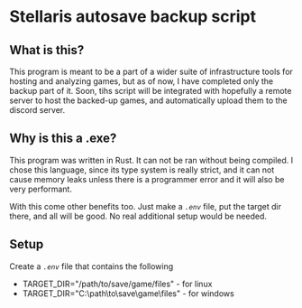 # Stellaris autosave backup script

## What is this?

This program is meant to be a part of a wider suite of infrastructure tools for hosting and analyzing games, but as of now, I have completed only the backup part of it. Soon, tihs script will be integrated with hopefully a remote server to host the backed-up games, and automatically upload them to the discord server.

## Why is this a .exe?

This program was written in Rust. It can not be ran without being compiled. I chose this language, since its type system is really strict, and it can not cause memory leaks unless there is a programmer error and it will also be very performant.

With this come other benefits too. Just make a *`.env`* file, put the target dir there, and all will be good. No real additional setup would be needed.

## Setup
Create a *`.env`* file that contains the following
  - TARGET_DIR="/path/to/save/game/files" - for linux
  - TARGET_DIR="C:\\path\\to\\save\\game\\files" - for windows
